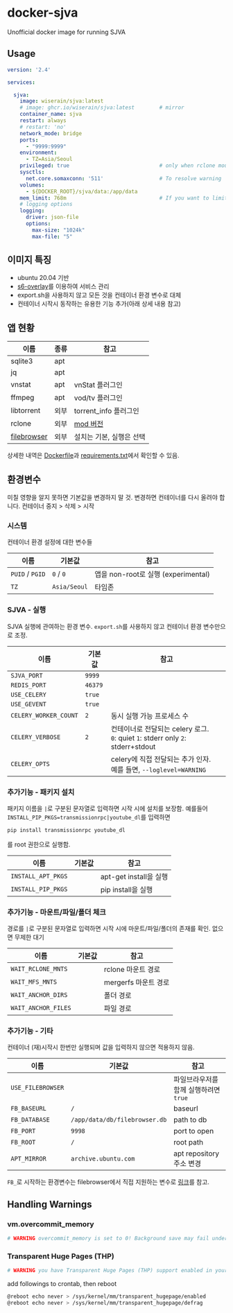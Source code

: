 # docker-sjva

Unofficial docker image for running SJVA

## Usage

```yaml
version: '2.4'

services:

  sjva:
    image: wiserain/sjva:latest
    # image: ghcr.io/wiserain/sjva:latest        # mirror
    container_name: sjva
    restart: always
    # restart: 'no'
    network_mode: bridge
    ports:
      - "9999:9999"
    environment:
      - TZ=Asia/Seoul
    privileged: true                             # only when rclone mount used
    sysctls:
      net.core.somaxconn: '511'                  # To resolve warning
    volumes:
      - ${DOCKER_ROOT}/sjva/data:/app/data
    mem_limit: 768m                              # If you want to limit memory usage
    # logging options
    logging:
      driver: json-file
      options:
        max-size: "1024k"
        max-file: "5"
```

## 이미지 특징

- ubuntu 20.04 기반
- [s6-overlay](https://github.com/just-containers/s6-overlay)를 이용하여 서비스 관리
- export.sh을 사용하지 않고 모든 것을 컨테이너 환경 변수로 대체
- 컨테이너 시작시 동작하는 유용한 기능 추가(아래 상세 내용 참고)

## 앱 현황

| 이름 | 종류 | 참고 |
|--|--|--|
| sqlite3 | apt |  |
| jq | apt |  |
| vnstat | apt | vnStat 플러그인 |
| ffmpeg | apt | vod/tv 플러그인 |
| libtorrent | 외부 | torrent_info 플러그인 |
| rclone | 외부 | [mod 버전](https://github.com/wiserain/rclone/releases) |
| [filebrowser](https://github.com/filebrowser/filebrowser/releases) | 외부 | 설치는 기본, 실행은 선택 |

상세한 내역은 [Dockerfile](https://github.com/wiserain/docker-sjva/blob/master/Dockerfile)과 [requirements.txt](https://github.com/wiserain/docker-sjva/blob/master/requirements.txt)에서 확인할 수 있음.

## 환경변수

미칠 영향을 알지 못하면 기본값을 변경하지 말 것. 변경하면 컨테이너를 다시 올려야 합니다. 컨테이너 중지 > 삭제 > 시작

### 시스템

컨테이너 환경 설정에 대한 변수들

| 이름 | 기본값 | 참고 |
|--|--|--|
| `PUID` / `PGID` | `0` / `0` | 앱을 non-root로 실행 (experimental) |
| `TZ` | `Asia/Seoul` | 타임존 |

### SJVA - 실행

SJVA 실행에 관여하는 환경 변수. `export.sh`를 사용하지 않고 컨테이너 환경 변수만으로 조정.

| 이름 | 기본값 | 참고 |
|--|--|--|
| `SJVA_PORT` | `9999` |  |
| `REDIS_PORT` | `46379` |  |
| `USE_CELERY` | `true` |  |
| `USE_GEVENT` | `true` |  |
| `CELERY_WORKER_COUNT` | `2` | 동시 실행 가능 프로세스 수 |
| `CELERY_VERBOSE` | `2` | 컨테이너로 전달되는 celery 로그. <br>`0`: quiet `1`: stderr only `2`: stderr+stdout |
| `CELERY_OPTS` |  | celery에 직접 전달되는 추가 인자. <br>예를 들면, `--loglevel=WARNING` |

### 추가기능 - 패키지 설치

패키지 이름을 `|`로 구분된 문자열로 입력하면 시작 시에 설치를 보장함. 예를들어 `INSTALL_PIP_PKGS=transmissionrpc|youtube_dl`를 입력하면

```bash
pip install transmissionrpc youtube_dl
```

를 root 권한으로 실행함.

| 이름 | 기본값 | 참고 |
|--|--|--|
| `INSTALL_APT_PKGS` |  | apt-get install을 실행 |
| `INSTALL_PIP_PKGS` |  | pip install을 실행 |

### 추가기능 - 마운트/파일/폴더 체크

경로를 `|`로 구분된 문자열로 입력하면 시작 시에 마운트/파일/폴더의 존재를 확인. 없으면 무제한 대기

| 이름 | 기본값 | 참고 |
|--|--|--|
| `WAIT_RCLONE_MNTS` |  | rclone 마운트 경로 |
| `WAIT_MFS_MNTS` |  | mergerfs 마운트 경로 |
| `WAIT_ANCHOR_DIRS` |  | 폴더 경로 |
| `WAIT_ANCHOR_FILES` |  | 파일 경로 |

### 추가기능 - 기타

컨테이너 (재)시작시 한번만 실행되며 값을 입력하지 않으면 적용하지 않음.

| 이름 | 기본값 | 참고 |
|--|--|--|
| `USE_FILEBROWSER` |  | 파일브라우저를 함께 실행하려면 `true` |
| `FB_BASEURL` | `/` | baseurl |
| `FB_DATABASE` | `/app/data/db/filebrowser.db` | path to db |
| `FB_PORT` | `9998` | port to open |
| `FB_ROOT` | `/` | root path |
| `APT_MIRROR` | `archive.ubuntu.com` | apt repository 주소 변경 |

`FB_`로 시작하는 환경변수는 filebrowser에서 직접 지원하는 변수로 [링크](https://filebrowser.org/cli/filebrowser)를 참고.

## Handling Warnings

### vm.overcommit_memory

```bash
# WARNING overcommit_memory is set to 0! Background save may fail under low memory condition. To fix this issue add 'vm.overcommit_memory = 1' to /etc/sysctl.conf and then reboot or run the command 'sysctl vm.overcommit_memory=1' for this to take effect.
```

### Transparent Huge Pages (THP)

```bash
# WARNING you have Transparent Huge Pages (THP) support enabled in your kernel. This will create latency and memory usage issues with Redis. To fix this issue run the command 'echo never > /sys/kernel/mm/transparent_hugepage/enabled' as root, and add it to your /etc/rc.local in order to retain the setting after a reboot. Redis must be restarted after THP is disabled.
```

add followings to crontab, then reboot

```bash
@reboot echo never > /sys/kernel/mm/transparent_hugepage/enabled
@reboot echo never > /sys/kernel/mm/transparent_hugepage/defrag
```
